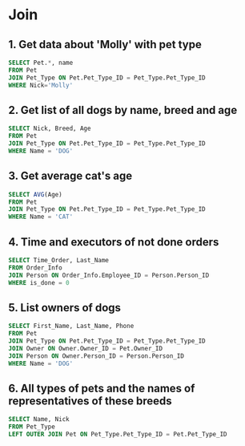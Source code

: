 # Join

## 1.  Get data about 'Molly' with pet type

```sql
SELECT Pet.*, name
FROM Pet
JOIN Pet_Type ON Pet.Pet_Type_ID = Pet_Type.Pet_Type_ID
WHERE Nick='Molly'
```

## 2. Get list of all dogs by name, breed and age

```sql
SELECT Nick, Breed, Age
FROM Pet
JOIN Pet_Type ON Pet.Pet_Type_ID = Pet_Type.Pet_Type_ID
WHERE Name = 'DOG'
```

## 3. Get average cat's age

```sql
SELECT AVG(Age)
FROM Pet
JOIN Pet_Type ON Pet.Pet_Type_ID = Pet_Type.Pet_Type_ID
WHERE Name = 'CAT'
```

## 4. Time and executors of not done orders

```sql
SELECT Time_Order, Last_Name
FROM Order_Info
JOIN Person ON Order_Info.Employee_ID = Person.Person_ID
WHERE is_done = 0
```

## 5. List owners of dogs

```sql
SELECT First_Name, Last_Name, Phone
FROM Pet
JOIN Pet_Type ON Pet.Pet_Type_ID = Pet_Type.Pet_Type_ID
JOIN Owner ON Owner.Owner_ID = Pet.Owner_ID
JOIN Person ON Owner.Person_ID = Person.Person_ID
WHERE Name = 'DOG'
```

## 6. All types of pets and the names of representatives of these breeds

```sql
SELECT Name, Nick
FROM Pet_Type
LEFT OUTER JOIN Pet ON Pet_Type.Pet_Type_ID = Pet.Pet_Type_ID
```